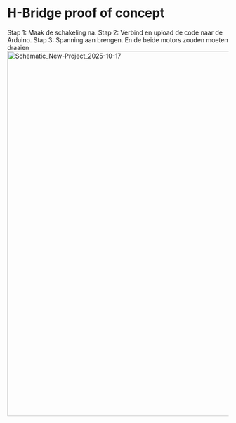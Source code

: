 # H-Bridge proof of concept

Stap 1: Maak de schakeling na.
Stap 2: Verbind en upload de code naar de Arduino.
Stap 3: Spanning aan brengen. En de beide motors zouden moeten draaien
<img width="1169" height="828" alt="Schematic_New-Project_2025-10-17" src="https://github.com/user-attachments/assets/285c6d60-1cf7-405b-bdc3-a4218c1452e3" />
